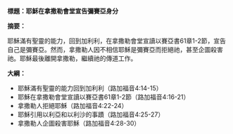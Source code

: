 **標題：耶穌在拿撒勒會堂宣告彌賽亞身分**

**摘要：**

耶穌滿有聖靈的能力，回到加利利，在拿撒勒會堂宣讀以賽亞書61章1-2節，宣告自己是彌賽亞。然而，拿撒勒人因不相信耶穌是彌賽亞而拒絕祂，甚至企圖殺害祂。耶穌最後離開拿撒勒，繼續祂的傳道工作。

**大綱：**

* 耶穌滿有聖靈的能力回到加利利（路加福音4:14-15）
* 耶穌在拿撒勒會堂宣讀以賽亞書61章1-2節（路加福音4:16-21）
* 拿撒勒人拒絕耶穌（路加福音4:22-24）
* 耶穌引用以利亞和以利沙的事蹟（路加福音4:25-27）
* 拿撒勒人企圖殺害耶穌（路加福音4:28-30）